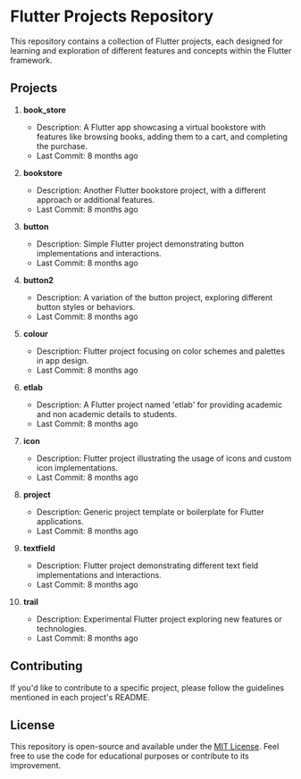 # Flutter Projects Repository

This repository contains a collection of Flutter projects, each designed for learning and exploration of different features and concepts within the Flutter framework.

## Projects

1. **book_store**
   - Description: A Flutter app showcasing a virtual bookstore with features like browsing books, adding them to a cart, and completing the purchase.
   - Last Commit: 8 months ago

2. **bookstore**
   - Description: Another Flutter bookstore project, with a different approach or additional features.
   - Last Commit: 8 months ago

3. **button**
   - Description: Simple Flutter project demonstrating button implementations and interactions.
   - Last Commit: 8 months ago

4. **button2**
   - Description: A variation of the button project, exploring different button styles or behaviors.
   - Last Commit: 8 months ago

6. **colour**
   - Description: Flutter project focusing on color schemes and palettes in app design.
   - Last Commit: 8 months ago

7. **etlab**
   - Description: A Flutter project named 'etlab' for providing academic and non academic details to students.
   - Last Commit: 8 months ago

8. **icon**
   - Description: Flutter project illustrating the usage of icons and custom icon implementations.
   - Last Commit: 8 months ago

9. **project**
   - Description: Generic project template or boilerplate for Flutter applications.
   - Last Commit: 8 months ago

11. **textfield**
    - Description: Flutter project demonstrating different text field implementations and interactions.
    - Last Commit: 8 months ago

12. **trail**
    - Description: Experimental Flutter project exploring new features or technologies.
    - Last Commit: 8 months ago



## Contributing

If you'd like to contribute to a specific project, please follow the guidelines mentioned in each project's README.

## License

This repository is open-source and available under the [MIT License](LICENSE). Feel free to use the code for educational purposes or contribute to its improvement.


